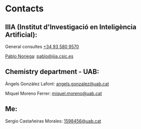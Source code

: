 # Contacts

## IIIA (Institut d'Investigació en Inteligència Artificial): 
 General consultes [+34 93 580 9570](tel:+34935809570)

 [Pablo Noriega](https://www.iiia.csic.es/en-us/people/person/?person_id=39}): [pablo@iiia.csic.es](mailto:pablo@iiia.csic.es)
## Chemistry department - UAB:
Àngels Gonzàlez Lafont: [angels.gonzalez@uab.cat](mailto:angels.gonzalez@uab.cat)

Miquel Moreno Ferrer: [miquel.moreno@uab.cat](mailto:miquel.moreno@uab.cat)
## Me:
Sergio Castañeiras Morales: [1598456@uab.cat](mailto:1598456@uab.cat)